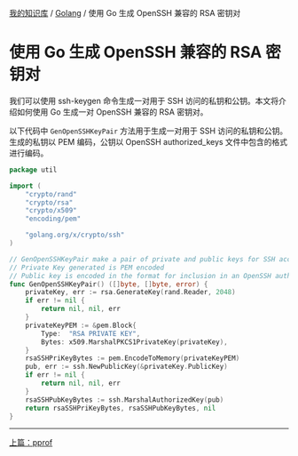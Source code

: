 [我的知识库](../README.md) / [Golang](zz_gneratered_mdi.md) / 使用 Go 生成 OpenSSH 兼容的 RSA 密钥对

# 使用 Go 生成 OpenSSH 兼容的 RSA 密钥对

我们可以使用 ssh-keygen 命令生成一对用于 SSH 访问的私钥和公钥。本文将介绍如何使用 Go 生成一对 OpenSSH 兼容的 RSA 密钥对。

以下代码中 `GenOpenSSHKeyPair` 方法用于生成一对用于 SSH 访问的私钥和公钥。生成的私钥以 PEM 编码，公钥以 OpenSSH authorized_keys 文件中包含的格式进行编码。

```go
package util

import (
    "crypto/rand"
    "crypto/rsa"
    "crypto/x509"
    "encoding/pem"

    "golang.org/x/crypto/ssh"
)

// GenOpenSSHKeyPair make a pair of private and public keys for SSH access.
// Private Key generated is PEM encoded
// Public key is encoded in the format for inclusion in an OpenSSH authorized_keys file.
func GenOpenSSHKeyPair() ([]byte, []byte, error) {
    privateKey, err := rsa.GenerateKey(rand.Reader, 2048)
    if err != nil {
        return nil, nil, err
    }   
    privateKeyPEM := &pem.Block{
        Type:  "RSA PRIVATE KEY",
        Bytes: x509.MarshalPKCS1PrivateKey(privateKey),
    }   
    rsaSSHPriKeyBytes := pem.EncodeToMemory(privateKeyPEM)  
    pub, err := ssh.NewPublicKey(&privateKey.PublicKey)
    if err != nil {
        return nil, nil, err
    }   
    rsaSSHPubKeyBytes := ssh.MarshalAuthorizedKey(pub)  
    return rsaSSHPriKeyBytes, rsaSSHPubKeyBytes, nil
}
```

---
[上篇：pprof](pprof.md)
